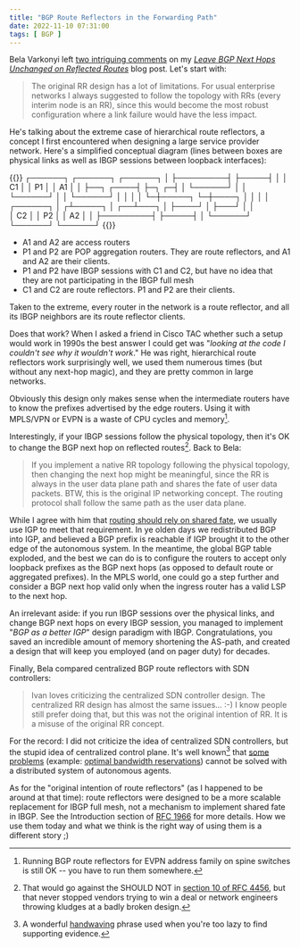 ```yaml
---
title: "BGP Route Reflectors in the Forwarding Path"
date: 2022-11-10 07:31:00
tags: [ BGP ]
---
```

Bela Varkonyi left [two intriguing comments](https://blog.ipspace.net/2022/10/bgp-route-reflector-next-hops.html#1481) on my _[Leave BGP Next Hops Unchanged on Reflected Routes](https://blog.ipspace.net/2022/10/bgp-route-reflector-next-hops.html)_ blog post. Let's start with:

> The original RR design has a lot of limitations. For usual enterprise networks I always suggested to follow the topology with RRs (every interim node is an RR), since this would become the most robust configuration where a link failure would have the less impact.

He's talking about the extreme case of hierarchical route reflectors, a concept I first encountered when designing a large service provider network. Here's a simplified conceptual diagram (lines between boxes are physical links as well as IBGP sessions between loopback interfaces):
<!--more-->
{{<ascii>}}
┌──────┐         ┌──────┐     ┌──────┐
│      ├─────────┤      ├─────┤      │
│  C1  │         │  P1  │     │  A1  │
│      ├──┐ ┌────┤      ├─┐ ┌─┤      │
└──────┘  │ │    └──────┘ │ │ └──────┘
          │ │             │ │
          └─┼─────┐       └─┼────┐
            │     │         │    │
┌──────┐    │    ┌┴─────┐   │ ┌──┴───┐
│      ├────┘    │      ├───┘ │      │                          
│  C2  │         │  P2  │     │  A2  │
│      ├─────────┤      ├─────┤      │
└──────┘         └──────┘     └──────┘
{{</ascii>}}

* A1 and A2 are access routers
* P1 and P2 are POP aggregation routers. They are route reflectors, and A1 and A2 are their clients.
* P1 and P2 have IBGP sessions with C1 and C2, but have no idea that they are not participating in the IBGP full mesh
* C1 and C2 are route reflectors. P1 and P2 are their clients.

Taken to the extreme, every router in the network is a route reflector, and all its IBGP neighbors are its route reflector clients.

Does that work? When I asked a friend in Cisco TAC whether such a setup would work in 1990s the best answer I could get was "_looking at the code I couldn't see why it wouldn't work_." He was right, hierarchical route reflectors work surprisingly well, we used them numerous times (but without any next-hop magic), and they are pretty common in large networks.

Obviously this design only makes sense when the intermediate routers have to know the prefixes advertised by the edge routers. Using it with MPLS/VPN or EVPN is a waste of CPU cycles and memory[^LS].

[^LS]: Running BGP route reflectors for EVPN address family on spine switches is still OK -- you have to run them somewhere.

Interestingly, if your IBGP sessions follow the physical topology, then it's OK to change the BGP next hop on reflected routes[^VRFC]. Back to Bela:

[^VRFC]: That would go against the SHOULD NOT in [section 10 of RFC 4456](https://www.rfc-editor.org/rfc/rfc4456.html#section-10), but that never stopped vendors trying to win a deal or network engineers throwing kludges at a badly broken design.

> If you implement a native RR topology following the physical topology, then changing the next hop might be meaningful, since the RR is always in the user data plane path and shares the fate of user data packets. BTW, this is the original IP networking concept. The routing protocol shall follow the same path as the user data plane.

While I agree with him that [routing should rely on shared fate](https://blog.ipspace.net/2014/08/fate-sharing-in-ip-networks.html), we usually use IGP to meet that requirement. In ye olden days we redistributed BGP into IGP, and believed a BGP prefix is reachable if IGP brought it to the other edge of the autonomous system. In the meantime, the global BGP table exploded, and the best we can do is to configure the routers to accept only loopback prefixes as the BGP next hops (as opposed to default route or aggregated prefixes). In the MPLS world, one could go a step further and consider a BGP next hop valid only when the ingress router has a valid LSP to the next hop.

An irrelevant aside: if you run IBGP sessions over the physical links, and change BGP next hops on every IBGP session, you managed to implement "_BGP as a better IGP_" design paradigm with IBGP. Congratulations, you saved an incredible amount of memory shortening the AS-path, and created a design that will keep you employed (and on pager duty) for decades.

Finally, Bela compared centralized BGP route reflectors with SDN controllers:

> Ivan loves criticizing the centralized SDN controller design. The centralized RR design has almost the same issues... :-) I know people still prefer doing that, but this was not the original intention of RR. It is a misuse of the original RR concept.

For the record: I did not criticize the idea of centralized SDN controllers, but the stupid idea of centralized control plane. It's well known[^WK] that [some problems](https://blog.ipspace.net/2013/01/edge-and-core-openflow-and-why-mpls-is.html) (example: [optimal bandwidth reservations](https://blog.ipspace.net/2018/02/machine-learning-and-network-traffic.html)) cannot be solved with a distributed system of autonomous agents.

[^WK]: A wonderful [handwaving](https://wiki.c2.com/?HandWaving) phrase used when you're too lazy to find supporting evidence.

As for the "original intention of route reflectors" (as I happened to be around at that time): route reflectors were designed to be a more scalable replacement for IBGP full mesh, not a mechanism to implement shared fate in IBGP. See the Introduction section of [RFC 1966](https://datatracker.ietf.org/doc/html/rfc1966) for more details. How we use them today and what we think is the right way of using them is a different story ;)
